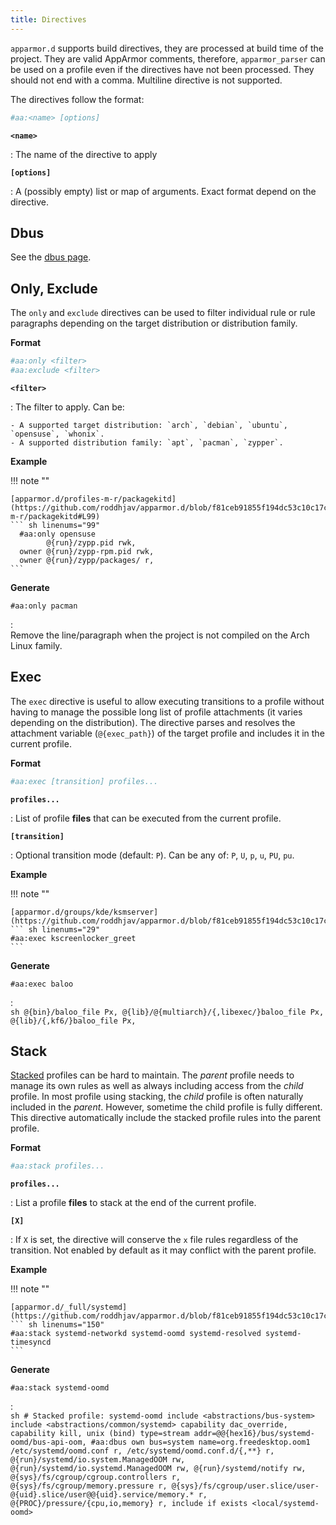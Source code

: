 ```yaml
---
title: Directives
---
```


`apparmor.d` supports build directives, they are processed at build time of the project. They are valid AppArmor comments, therefore, `apparmor_parser` can be used on a profile even if the directives have not been processed. They should not end with a comma. Multiline directive is not supported.

The directives follow the format:
```sh
#aa:<name> [options]
```

**`<name>`**

:   The name of the directive to apply


**`[options]`**

:   A (possibly empty) list or map of arguments. Exact format depend on the directive.

## Dbus

See the [dbus page](dbus.md#dbus-directive).

    
## Only, Exclude

The `only` and `exclude` directives can be used to filter individual rule or rule paragraphs depending on the target distribution or distribution family.

**Format**

```sh
#aa:only <filter>
#aa:exclude <filter>
```

**`<filter>`**

:   The filter to apply. Can be:

    - A supported target distribution: `arch`, `debian`, `ubuntu`, `opensuse`, `whonix`.
    - A supported distribution family: `apt`, `pacman`, `zypper`.

**Example**

!!! note ""

    [apparmor.d/profiles-m-r/packagekitd](https://github.com/roddhjav/apparmor.d/blob/f81ceb91855f194dc53c10c17cbe1d7b50434a1e/apparmor.d/profiles-m-r/packagekitd#L99)
    ``` sh linenums="99"
      #aa:only opensuse
            @{run}/zypp.pid rwk,
      owner @{run}/zypp-rpm.pid rwk,
      owner @{run}/zypp/packages/ r,
    ```

**Generate**

`#aa:only pacman`

:   
    Remove the line/paragraph when the project is not compiled on the Arch Linux family.


## Exec

The `exec` directive is useful to allow executing transitions to a profile without having to manage the possible long list of profile attachments (it varies depending on the distribution). The directive parses and resolves the attachment variable (`@{exec_path}`) of the target profile and includes it in the current profile.

**Format**

```sh
#aa:exec [transition] profiles...
```

**`profiles...`**

:   List of profile **files** that can be executed from the current profile.

**`[transition]`**

:   Optional transition mode (default: `P`). Can be any of: `P`, `U`, `p`, `u`, `PU`, `pu`.


**Example**

!!! note ""

    [apparmor.d/groups/kde/ksmserver](https://github.com/roddhjav/apparmor.d/blob/f81ceb91855f194dc53c10c17cbe1d7b50434a1e/apparmor.d/groups/kde/ksmserver#L29)
    ``` sh linenums="29"
    #aa:exec kscreenlocker_greet
    ```

**Generate**

`#aa:exec baloo`

:   
    ```sh
    @{bin}/baloo_file Px,
    @{lib}/@{multiarch}/{,libexec/}baloo_file Px,
    @{lib}/{,kf6/}baloo_file Px,
    ```


## Stack

[Stacked](https://gitlab.com/apparmor/apparmor/-/wikis/AppArmorStacking) profiles can be hard to maintain. The *parent* profile needs to manage its own rules as well as always including access from the *child* profile. In most profile using stacking, the *child* profile is often naturally included in the *parent*. However, sometime the child profile is fully different. This directive automatically include the stacked profile rules into the parent profile.

**Format**

```sh
#aa:stack profiles...
```

**`profiles...`**

:   List a profile **files** to stack at the end of the current profile.

**`[X]`**

:   If `X` is set, the directive will conserve the `x` file rules regardless of the transition. Not enabled by default as it may conflict with the parent profile.


**Example**

!!! note ""

    [apparmor.d/_full/systemd](https://github.com/roddhjav/apparmor.d/blob/f81ceb91855f194dc53c10c17cbe1d7b50434a1e/apparmor.d/groups/_full/systemd#L150)
    ``` sh linenums="150"
    #aa:stack systemd-networkd systemd-oomd systemd-resolved systemd-timesyncd
    ```

**Generate**

`#aa:stack systemd-oomd`

:   
    ```sh
    # Stacked profile: systemd-oomd
    include <abstractions/bus-system>
    include <abstractions/common/systemd>
    capability dac_override,
    capability kill,
    unix (bind) type=stream addr=@@{hex16}/bus/systemd-oomd/bus-api-oom,
    #aa:dbus own bus=system name=org.freedesktop.oom1
    /etc/systemd/oomd.conf r,
    /etc/systemd/oomd.conf.d/{,**} r,
            @{run}/systemd/io.system.ManagedOOM rw,
            @{run}/systemd/io.systemd.ManagedOOM rw,
            @{run}/systemd/notify rw,
    @{sys}/fs/cgroup/cgroup.controllers r,
    @{sys}/fs/cgroup/memory.pressure r,
    @{sys}/fs/cgroup/user.slice/user-@{uid}.slice/user@@{uid}.service/memory.* r,
    @{PROC}/pressure/{cpu,io,memory} r,
    include if exists <local/systemd-oomd>
    ```
